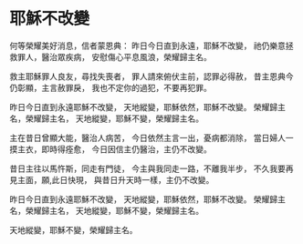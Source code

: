# 耶穌不改變

何等榮耀美好消息，信者蒙恩典：
昨日今日直到永遠，耶穌不改變，
祂仍樂意拯救罪人，醫治眾疾病，
安慰傷心平息風浪，榮耀歸主名。

救主耶穌罪人良友，尋找失喪者，
罪人請來俯伏主前，認罪必得赦，
昔主恩典今仍彰顯，主言赦罪戾，
我也不定你的過犯，不要再犯罪。

昨日今日直到永遠耶穌不改變，
天地縱變，耶穌依然，耶穌不改變。
榮耀歸主名，榮耀歸主名，
天地縱變，耶穌不變，榮耀歸主名。

主在昔日曾顯大能，醫治人病苦，
今日依然主言一出，憂病都消除，
當日婦人一摸主衣，即時得痊愈，
今日因信主仍醫治，主仍不改變。

昔日主往以馬忤斯，同走有門徒，
今主與我同走一路，不離我半步，
不久我要再見主面，願,此日快現，
與昔日升天時一樣，主仍不改變。

昨日今日直到永遠耶穌不改變，
天地縱變，耶穌依然，耶穌不改變。
榮耀歸主名，榮耀歸主名，
天地縱變，耶穌不變，榮耀歸主名。

天地縱變，耶穌不變，榮耀歸主名。
